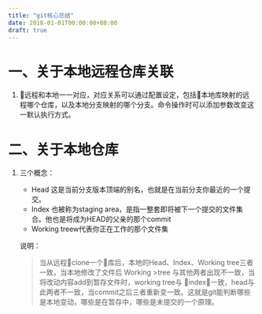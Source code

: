 ```yaml
---
title: "git核心总结"
date: 2018-01-01T00:00:00+08:00
draft: true
---
```

# 一、关于本地远程仓库关联

1. 远程和本地一一对应，对应关系可以通过配置设定，包括本地库映射的远程哪个仓库，以及本地分支映射的哪个分支。命令操作时可以添加参数改变这一默认执行方式。

# 二、关于本地仓库

1. 三个概念：
    * Head 这是当前分支版本顶端的别名，也就是在当前分支你最近的一个提交。
    * Index 也被称为staging area，是指一整套即将被下一个提交的文件集合。他也是将成为HEAD的父亲的那个commit
    * Working treew代表你正在工作的那个文件集

    说明：
    > 当从远程clone一个库后，本地的Head、Index、Working tree三者一致，当本地修改了文件后 Working >tree 与其他两者出现不一致，当将改动内容add到暂存文件时，working tree与 index一致，head与此两者不一致，当commit之后三者重新变一致。这就是git能判断哪些是本地变动，哪些是在暂存中，哪些是未提交的一个原理。